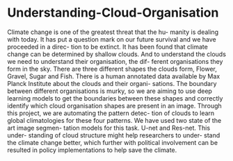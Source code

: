 # Understanding-Cloud-Organisation
Climate change is one of the greatest threat that the hu- manity is dealing with today. It has put a question mark on our future survival and we have proceeded in a direc- tion to be extinct. It has been found that climate change can be determined by shallow clouds. And to understand the clouds we need to understand their organisation, the dif- ferent organisations they form in the sky. There are three different shapes the clouds form, Flower, Gravel, Sugar and Fish. There is a human annotated data available by Max Planck Institute about the clouds and their organi- sations. The boundary between different organisations is murky, so we are aiming to use deep learning models to get the boundaries between these shapes and correctly identify which cloud organisation shapes are present in an image. Through this project, we are automating the pattern detec- tion of clouds to learn global climatologies for these four patterns. We have used two state of the art image segmen- tation models for this task. U-net and Res-net. This under- standing of cloud structure might help researchers to under- stand the climate change better, which further with political involvement can be resulted in policy implementations to help save the climate.
